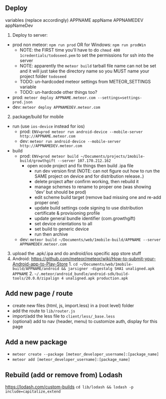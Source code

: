 ## Deploy

variables (replace accordingly)
APPNAME appName
APPNAMEDEV appNameDev

1. Deploy to server:
  - prod non meteor: `npm run prod` OR for Windows: `npm run prodWin`
    - NOTE: the FIRST time you'll have to do `chmod 400 1credentials/todoseed.pem` to set the permissions for ssh into the server
    - NOTE: apparently the `meteor build` tarball file name can not be set and it will just take the directory name so you MUST name your project folder `todoseed`
    - TODO: un-hardcoded meteor settings from METEOR_SETTINGS variable
    - TODO: un-hardcode other things too?
  - prod: `meteor deploy APPNAME.meteor.com --settings=settings-prod.json`
  - dev: `meteor deploy APPNAMEDEV.meteor.com`
2.  package/build for mobile
  - run (use `ios-device` instead for ios)
    - prod: `ENV=prod meteor run android-device --mobile-server http://APPNAME.meteor.com`
    - dev: `meteor run android-device --mobile-server http://APPNAMEDEV.meteor.com`
  - build
    - prod: `ENV=prod meteor build ~/Documents/projects/1mobile-build/growthgift --server 107.170.212.162`
      - open xcode project and fix things then build .ipa file
        - run dev version first (NOTE: can not figure out how to run the SAME project on device and for distribution release..)
        - delete project after confirm working, then rebuild it
        - manage schemes to rename to proper one (was showing 'dev' but should be prod)
        - edit scheme build target (remove bad missing one and re-add proper one)
        - update build settings code signing to use distribution certificate & provisioning profile
        - update general bundle identifier (com.growthgift)
        - set device orientations to all
        - set build to generic device
        - run then archive
    - dev: `meteor build ~/Documents/web/1mobile-build/APPNAME --server APPNAMEDEV.meteor.com`
3. upload the .apk/.ipa and do android/ios specific app store stuff
  1. Android: https://github.com/meteor/meteor/wiki/How-to-submit-your-Android-app-to-Play-Store
    1. `cd ~/Documents/web/1mobile-build/APPNAME/android && jarsigner -digestalg SHA1 unaligned.apk APPNAME`
    2. `~/.meteor/android_bundle/android-sdk/build-tools/20.0.0/zipalign 4 unaligned.apk production.apk`

## Add new page / route
- create new files (html, js, import.less) in a (root level) folder
- add the route to `lib/router.js`
- import/add the less file to `client/less/_base.less`
- (optional) add to nav (header, menu) to customize auth, display for this page

## Add a new package
- `meteor create --package [meteor_developer_username]:[package_name]`
- `meteor add [meteor_developer_username]:[package_name]`


## Rebuild (add or remove from) Lodash

https://lodash.com/custom-builds
`cd lib/lodash && lodash -p include=capitalize,extend`